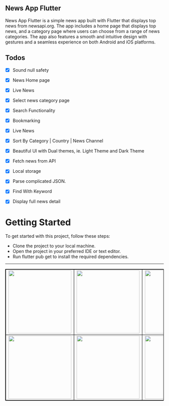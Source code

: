 ## News App Flutter 
News App Flutter is a simple news app built with Flutter that displays top news from newsapi.org. The app includes a home page that displays top news, and a category page where users can choose from a range of news categories. The app also features a smooth and intuitive design with gestures and a seamless experience on both Android and iOS platforms.

 ## Todos

- [x] Sound null safety
- [x] News Home page
- [x] Live News
- [x] Select news category page
- [x] Search Functionality
- [x] Bookmarking
- [x] Live News
- [x] Sort By Category | Country | News Channel
- [x] Beautiful UI with Dual themes, ie. Light Theme and Dark Theme
- [x] Fetch news from API
- [x] Local storage
- [x] Parse complicated JSON.
- [x] Find With Keyword
- [x] Display full news detail


# Getting Started
To get started with this project, follow these steps:

* Clone the project to your local machine.
* Open the project in your preferred IDE or text editor.
* Run flutter pub get to install the required dependencies.

<hr/>

<table style="border: 1px solid black;">
            <tr>
                <td  style="border: 1px solid black ;">
                    <img src="https://github.com/Sanyam-Goel/flutter_news_app/assets/116114332/e5f7bdc9-2824-4740-85ae-bfec2a44b490"   width="200">
                </td>
                <td  style="border: 1px solid black ;">
                    <img src="https://github.com/Sanyam-Goel/flutter_news_app/assets/116114332/e2dfe82d-7ae2-47ce-bb3b-7f730365c398"   width="200">
                </td>
                <td  style="border: 1px solid black ;">
                    <img src="https://github.com/Sanyam-Goel/flutter_news_app/assets/116114332/f4763601-e350-4443-a9de-346af7a9315f"   width="200">
                </td>
            </tr>
            <tr>
                <td  style="border: 1px solid black ;">
                    <img src="https://github.com/Sanyam-Goel/flutter_news_app/assets/116114332/4836c725-ab0a-4834-97cd-02410f884bb0"   width="200">
                </td>
                <td  style="border: 1px solid black ;">
                    <img src="https://github.com/Sanyam-Goel/flutter_news_app/assets/116114332/a53fb9c1-4133-42c5-ae95-f3bc5ab92e3f"   width="200">
                </td>
                <td  style="border: 1px solid black ;">
                    <img src="https://github.com/Sanyam-Goel/flutter_news_app/assets/116114332/5f9ff9ed-bcdb-4233-9985-a2ff83d2c5cb"   width="200">
                </td>
            </tr>
        </table>

